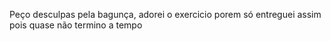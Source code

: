 Peço desculpas pela bagunça, adorei o exercicio porem só entreguei assim pois quase não termino a tempo
